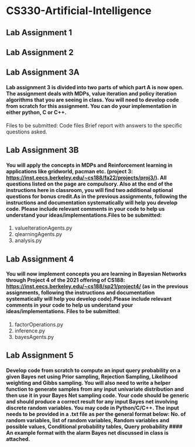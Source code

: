 # CS330-Artificial-Intelligence

## Lab Assignment 1

## Lab Assignment 2

## Lab Assignment 3A

#### Lab assignment 3 is divided into two parts of which part A is now open. The assignment deals with MDPs, value iteration and policy iteration algorithms that you are seeing in class. You will need to develop code from scratch for this assignment. You can do your implementation in either python, C or C++.
Files to be submitted:
Code files
Brief report with answers to the specific questions asked.

## Lab Assignment 3B

#### You will apply the concepts in MDPs and Reinforcement learning in applications like gridworld, pacman etc. (project 3: https://inst.eecs.berkeley.edu/~cs188/fa22/projects/proj3/). All questions listed on the page are compulsory. Also at the end of the instructions here in classroom, you will find two additional optional questions for bonus credit.As in the previous assignments, following the instructions and documentation systematically will help you develop code. Please include relevant comments in your code to help us understand your ideas/implementations.Files to be submitted:
1. valueIterationAgents.py
2. qlearningAgents.py
3. analysis.py

## Lab Assignment 4

#### You will now implement concepts you are learning in Bayesian Networks through Project 4 of the 2021 offering of CS188: https://inst.eecs.berkeley.edu/~cs188/sp21/project4/ (as in the previous assignments, following the instructions and documentation systematically will help you develop code).Please include relevant comments in your code to help us understand your ideas/implementations. Files to be submitted:
1. factorOperations.py
2. inference.py
3. bayesAgents.py

## Lab Assignment 5

#### Develop code from scratch to compute an input query probability on a given Bayes net using Prior sampling, Rejection Sampling, Likelihood weighting and Gibbs sampling. You will also need to write a helper function to generate samples from any input univariate distribution and then use it in your Bayes Net sampling code. Your code should be generic and should produce a correct result for any input Bayes net involving discrete random variables. You may code in Python/C/C++. The input needs to be provided in a .txt file as per the general format below: No. of random variables, list of random variables, Random variables and possible values, Conditional probability tables, Query probability #### An example format with the alarm Bayes net discussed in class is attached. 
